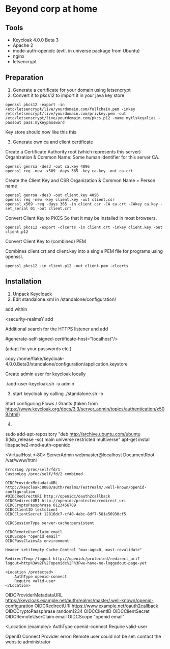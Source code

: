 # Beyond corp at home #


## Tools ##

* Keycloak 4.0.0 Beta 3
* Apache 2
* mode-auth-openidc (evtl. in universe package from Ubuntu)
* nginx
* letsencrypt


## Preparation

1. Generate a certificate for your domain using letsencrypt
2. Convert it to pkcs12 to import it in your java key store

```
openssl pkcs12 -export -in /etc/letsencrypt/live/yourdomain.com/fullchain.pem -inkey /etc/letsencrypt/live/yourdomain.com/privkey.pem -out /etc/letsenscrypt/live/yourdomain.com/pkcs.p12 -name mytlskeyalias -passout pass:mykeypassword
```

Key store should now like this this

<add keystore pic here>

3. Generate own ca and client certificate

Create a Certificate Authority root (which represents this server)
Organization & Common Name: Some human identifier for this server CA.

```
openssl genrsa -des3 -out ca.key 4096
openssl req -new -x509 -days 365 -key ca.key -out ca.crt
```

Create the Client Key and CSR
Organization & Common Name = Person name

```
openssl genrsa -des3 -out client.key 4096
openssl req -new -key client.key -out client.csr
openssl x509 -req -days 365 -in client.csr -CA ca.crt -CAkey ca.key -set_serial 01 -out client.crt
```

Convert Client Key to PKCS
So that it may be installed in most browsers.

```
openssl pkcs12 -export -clcerts -in client.crt -inkey client.key -out
client.p12
```

Convert Client Key to (combined) PEM

Combines client.crt and client.key into a single PEM file for programs using openssl.

```
openssl pkcs12 -in client.p12 -out client.pem -clcerts
```




## Installation ##

1. Unpack Keycloack
2. Edit standalone.xml in /standalone/configuration/

add within

<security-realmsY add

<security-realm name="ssl-realm">
     <server-identities>
         <ssl>
             <keystore path="application.keystore" relative-to="jboss.server.config.dir" keystore-password="<yourpassword>" alias="dev.mschmall.de (let's encrypt authority x3)" key-password="<yourpassword>" />
         </ssl>
     </server-identities>
     <authentication>
         <local default-user="$local" allowed-users="*" skip-group-loading="true"/>
         <properties path="application-users.properties" relative-to="jboss.server.config.dir"/>
     </authentication>
             <authentication>
                     <truststore path="server.truststore" relative-to="jboss.server.config.dir" keystore-password="flk48e7" />
             </authentication>

 </security-realm>


Additional search for the HTTPS listener and add




#generate-self-signed-certificate-host="localhost"/>

(adapt for your passwords etc.)

copy /home/flake/keycloak-4.0.0.Beta3/standalone/configuration/application.keystore

Create admin user for keycloak locally

./add-user-keycloak.sh -u admin


3. start keycloak by calling ./standalone.sh -b <IP to bind to>

Start configuring Flows / Grants
(taken from https://www.keycloak.org/docs/3.3/server_admin/topics/authentication/x509.html)

4.

sudo add-apt-repository "deb http://archive.ubuntu.com/ubuntu $(lsb_release -sc) main universe restricted multiverse"
apt-get install libapache2-mod-auth-openidc








<VirtualHost *:80>
	ServerAdmin webmaster@localhost
	DocumentRoot /var/www/html

	ErrorLog /proc/self/fd/1
	CustomLog /proc/self/fd/2 combined

	OIDCProviderMetadataURL http://keycloak:8080/auth/realms/Testrealm/.well-known/openid-configuration
	#OIDCRedirectURI http://openidc/oauth2callback
	OIDCRedirectURI http://openidc/protected/redirect_uri
	OIDCCryptoPassphrase 0123456789
	OIDCClientID testclient
	OIDCClientSecret 12816dc7-cf40-4abc-8df7-581e56930cf5

	OIDCSessionType server-cache:persistent

	OIDCRemoteUserClaim email
	OIDCScope "openid email"
	OIDCPassClaimsAs environment

	Header setifempty Cache-Control "max-age=0, must-revalidate"

	RedirectTemp /logout http://openidc/protected/redirect_uri?logout=http%3A%2F%2Fopenidc%2F%3Fwe-have-no-loggedout-page-yet

	<Location /protected>
		AuthType openid-connect
		Require valid-user
	</Location>

</VirtualHost>



OIDCProviderMetadataURL https://keycloak.example.net/auth/realms/master/.well-known/openid-configuration
OIDCRedirectURI https://www.example.net/oauth2callback
OIDCCryptoPassphrase random1234
OIDCClientID <your-client-id-registered-in-keycloak>
OIDCClientSecret <your-client-secret-registered-in-keycloak>
OIDCRemoteUserClaim email
OIDCScope "openid email"

<Location /example/>
   AuthType openid-connect
   Require valid-user
</Location>



OpenID Connect Provider error: Remote user could not be set: contact the website administrator
